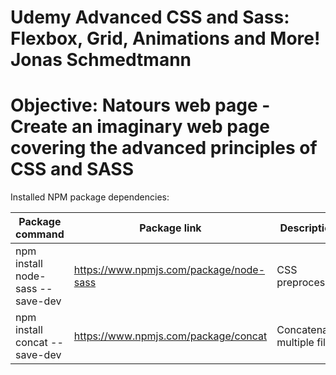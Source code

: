 # Udemy Advanced CSS and Sass: Flexbox, Grid, Animations and More! Jonas Schmedtmann

# Objective: Natours web page - Create an imaginary web page covering the advanced principles of CSS and SASS

Installed NPM package dependencies:

| Package command                  | Package link                            | Description                |
| -------------------------------- | --------------------------------------- | -------------------------- |
| npm install node-sass --save-dev | https://www.npmjs.com/package/node-sass | CSS preprocessor           |
| npm install concat --save-dev    | https://www.npmjs.com/package/concat    | Concatenate multiple files |
